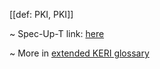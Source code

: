 [[def: PKI, PKI]]

~ Spec-Up-T link: <a href='https://weboftrust.github.io/WOT-terms/docs/glossary/PKI'>here</a>

~ More in <a href="https://weboftrust.github.io/WOT-terms/docs/glossary/PKI">extended KERI glossary</a>
